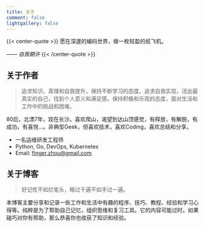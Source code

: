 ```yaml
---
title: 关于
comment: false
lightgallery: false
---
```


{{< center-quote >}}
愿在深邃的编码世界，做一枚轻盈的纸飞机。

_—— 自我期许_
{{< /center-quote >}}

## 关于作者

> 追求知识、真理和自我提升，保持不断学习的态度。追求自我实现，活出最真实的自己，找到个人意义和满足感。保持积极和乐观的态度，面对生活和工作中的挑战和困难。

80后，北漂7年，现在长沙。喜欢爬山，渴望到达山顶感觉，有释放，有解脱，有成功，有喜悦...。非典型Geek，但喜欢技术，喜欢Coding，喜欢总结和分享。

- 一名运维研发工程师
- Python, Go, DevOps, Kubernetes
- Email: finger.zhou@gmail.com

## 关于博客

> 好记性不如烂笔头，眼过千遍不如手过一遍。

本博客主要分享和记录一些工作和生活中有趣的程序、技巧、教程、经验和学习心得等。纯粹是为了帮助自己记忆，组织思维和复习工具。它的内容可能过时。如果碰巧对你有帮助，那么恭喜你也收获了知识和经验。





